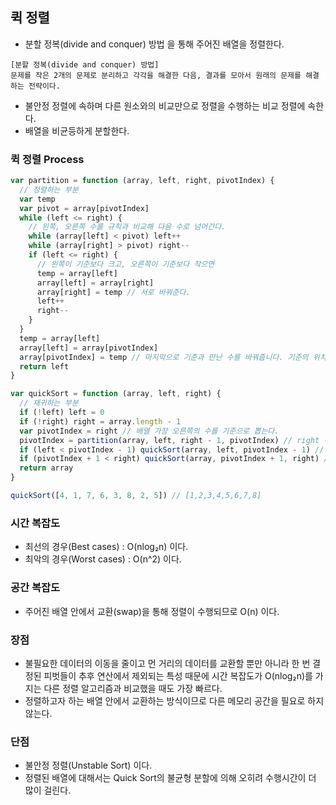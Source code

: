 ## 퀵 정렬

- 분할 정복(divide and conquer) 방법 을 통해 주어진 배열을 정렬한다.

```
[분할 정복(divide and conquer) 방법]
문제를 작은 2개의 문제로 분리하고 각각을 해결한 다음, 결과를 모아서 원래의 문제를 해결하는 전략이다.
```

- 불안정 정렬에 속하며 다른 원소와의 비교만으로 정렬을 수행하는 비교 정렬에 속한다.
- 배열을 비균등하게 분할한다.

### 퀵 정렬 Process

```js
var partition = function (array, left, right, pivotIndex) {
  // 정렬하는 부분
  var temp
  var pivot = array[pivotIndex]
  while (left <= right) {
    // 왼쪽, 오른쪽 수를 규칙과 비교해 다음 수로 넘어간다.
    while (array[left] < pivot) left++
    while (array[right] > pivot) right--
    if (left <= right) {
      // 왼쪽이 기준보다 크고, 오른쪽이 기준보다 작으면
      temp = array[left]
      array[left] = array[right]
      array[right] = temp // 서로 바꿔준다.
      left++
      right--
    }
  }
  temp = array[left]
  array[left] = array[pivotIndex]
  array[pivotIndex] = temp // 마지막으로 기준과 만난 수를 바꿔줍니다. 기준의 위치는 이제 i다.
  return left
}

var quickSort = function (array, left, right) {
  // 재귀하는 부분
  if (!left) left = 0
  if (!right) right = array.length - 1
  var pivotIndex = right // 배열 가장 오른쪽의 수를 기준으로 뽑는다.
  pivotIndex = partition(array, left, right - 1, pivotIndex) // right - 1을 하는 이유는 기준(현재 right)을 제외하고 정렬하기 위함이다.
  if (left < pivotIndex - 1) quickSort(array, left, pivotIndex - 1) // 기준 왼쪽 부분 재귀
  if (pivotIndex + 1 < right) quickSort(array, pivotIndex + 1, right) // 기준 오른쪽 부분 재귀
  return array
}

quickSort([4, 1, 7, 6, 3, 8, 2, 5]) // [1,2,3,4,5,6,7,8]
```

### 시간 복잡도

- 최선의 경우(Best cases) : O(nlog₂n) 이다.
- 최악의 경우(Worst cases) : O(n^2) 이다.

### 공간 복잡도

- 주어진 배열 안에서 교환(swap)을 통해 정렬이 수행되므로 O(n) 이다.

### 장점

- 불필요한 데이터의 이동을 줄이고 먼 거리의 데이터를 교환할 뿐만 아니라 한 번 결정된 피벗들이 추후 연산에서 제외되는 특성 때문에 시간 복잡도가 O(nlog₂n)를 가지는 다른 정렬 알고리즘과 비교했을 때도 가장 빠르다.
- 정렬하고자 하는 배열 안에서 교환하는 방식이므로 다른 메모리 공간을 필요로 하지 않는다.

### 단점

- 불안정 정렬(Unstable Sort) 이다.
- 정렬된 배열에 대해서는 Quick Sort의 불균형 분할에 의해 오히려 수행시간이 더 많이 걸린다.
